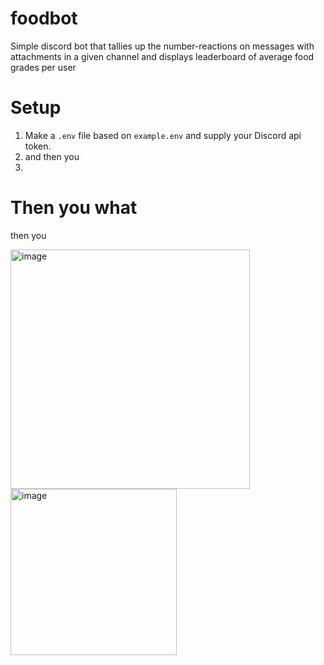 # foodbot

Simple discord bot that tallies up the number-reactions on messages with attachments in a given channel and displays leaderboard of average food grades per user

# Setup

1. Make a `.env` file based on `example.env` and supply your Discord api token.
2. and then you
3. 

# Then you what

then you

<img width="383" alt="image" src="https://user-images.githubusercontent.com/408256/163557895-51bf2e18-c9a6-45b5-9725-d20f0465a84f.png">
<img width="266" alt="image" src="https://user-images.githubusercontent.com/408256/163557919-6599c8b3-50e9-45d8-9e89-ddf92a0fa1ce.png">
